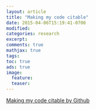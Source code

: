 ```yaml
---
layout: article
title: "Making my code citable"
date: 2015-04-06T15:19:41-0700
modified:
categories: research
excerpt:
comments: true
mathjax: true
tags:
toc: true
ads: true
image:
  feature:
  teaser:
---
```


[Making my code citable by Github](https://guides.github.com/activities/citable-code/)
